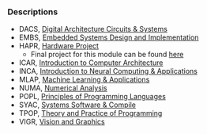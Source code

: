 ### Descriptions
* DACS, [Digital Architecture Circuits & Systems](https://www.cs.york.ac.uk/modules/2012/dacs.html)
* EMBS, [Embedded Systems Design and Implementation](https://www.cs.york.ac.uk/modules/2015/embs.html)
* HAPR, [Hardware Project](https://www.cs.york.ac.uk/modules/2013/hapr.html)
  * Final project for this module can be found [here](https://github.com/matzipan/hapr) 
* ICAR, [Introduction to Computer Architecture](https://www.cs.york.ac.uk/modules/2012/icar.html)
* INCA, [Introduction to Neural Computing & Applications](https://www.cs.york.ac.uk/modules/2015/inca.html)
* MLAP, [Machine Learning & Applications](https://www.cs.york.ac.uk/modules/2015/mlap.html)
* NUMA, [Numerical Analysis](https://www.cs.york.ac.uk/modules/2012/numa.html)
* POPL, [Principles of Programming Languages](https://www.cs.york.ac.uk/modules/2013/popl.html)
* SYAC, [Systems Software & Compile](https://www.cs.york.ac.uk/modules/2013/syac.html)
* TPOP, [Theory and Practice of Programming](https://www.cs.york.ac.uk/modules/2012/tpop.html)
* VIGR, [Vision and Graphics](https://www.cs.york.ac.uk/modules/2013/vigr.html)

